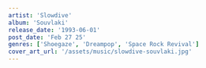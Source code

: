 ```yaml
---
artist: 'Slowdive'
album: 'Souvlaki'
release_date: '1993-06-01'
post_date: 'Feb 27 25'
genres: ['Shoegaze', 'Dreampop', 'Space Rock Revival']
cover_art_url: '/assets/music/slowdive-souvlaki.jpg'
---
```

